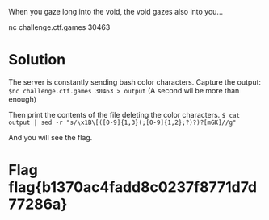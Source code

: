 When you gaze long into the void, the void gazes also into you...

nc challenge.ctf.games 30463

# Solution
The server is constantly sending bash color characters. Capture the output:
`$nc challenge.ctf.games 30463 > output` (A second wil be more than enough)

Then print the contents of the file deleting the color characters.
`$ cat output | sed -r "s/\x1B\[([0-9]{1,3}(;[0-9]{1,2};?)?)?[mGK]//g"`

And you will see the flag.

# Flag flag{b1370ac4fadd8c0237f8771d7d77286a}